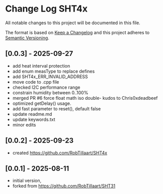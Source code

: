 # Change Log SHT4x

All notable changes to this project will be documented in this file.

The format is based on [Keep a Changelog](http://keepachangelog.com/)
and this project adheres to [Semantic Versioning](http://semver.org/).


## [0.0.3] - 2025-09-27
- add heat interval protection
- add enum measType to replace defines
- add SHT4x_ERR_INVALID_ADDRESS
- move code to .cpp file
- checked I2C performance range
- constrain humidity between 0..100%
- merged PR #6 force float math iso double- kudos to Chris0xdeadbeef
- optimized getDelay() usage.
- add fast parameter to reset(), default false
- update readme.md
- update keywords.txt
- minor edits

## [0.0.2] - 2025-09-23
- created https://github.com/RobTillaart/SHT4x

## [0.0.1] - 2025-08-11
- initial version,
- forked from https://github.com/RobTillaart/SHT31

